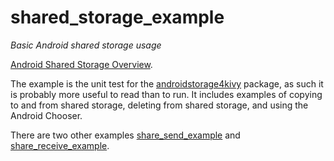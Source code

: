 # shared_storage_example

*Basic Android shared storage usage*

[Android Shared Storage Overview](https://github.com/Android-for-Python/Android-for-Python-Users#shared-storage).  

The example is the unit test for the [androidstorage4kivy](https://github.com/Android-for-Python/androidstorgage4kivy/README.md) package, as such it is probably more useful to read than to run. It includes examples of copying to and from shared storage, deleting from shared storage, and using the Android Chooser.

There are two other examples [share_send_example](https://github.com/Android-for-Python/share_send_example) and [share_receive_example](https://github.com/Android-for-Python/share_receive_example).



